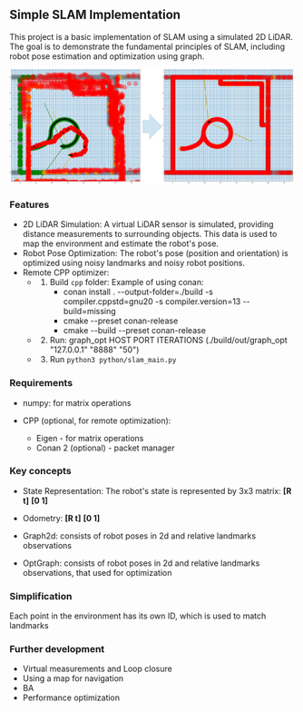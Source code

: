 ## Simple SLAM Implementation
This project is a basic implementation of SLAM using a simulated 2D LiDAR. The goal is to demonstrate the fundamental principles of SLAM, including robot pose estimation and optimization using graph.

![SLAM](/assets/SLAM.png)

### Features
- 2D LiDAR Simulation: A virtual LiDAR sensor is simulated, providing distance measurements to surrounding objects. This data is used to map the environment and estimate the robot's pose.
 - Robot Pose Optimization: The robot's pose (position and orientation) is optimized using noisy landmarks and noisy robot positions.
 - Remote CPP optimizer:
   - 1. Build `cpp` folder:
     Example of using conan:
        * conan install . --output-folder=./build -s compiler.cppstd=gnu20 -s compiler.version=13 --build=missing
        * cmake --preset conan-release
        * cmake --build --preset conan-release
   - 2. Run: graph_opt HOST PORT ITERATIONS (./build/out/graph_opt "127.0.0.1" "8888" "50")
   - 3. Run `python3 python/slam_main.py`

### Requirements
 - numpy: for matrix operations

 - CPP (optional, for remote optimization):
    * Eigen - for matrix operations
    * Conan 2 (optional) - packet manager

### Key concepts
 - State Representation: The robot's state is represented by 3x3 matrix:
**[R t]**
**[0 1]**

 - Odometry:
**[R t]**
**[0 1]**

 - Graph2d: consists of robot poses in 2d and relative landmarks observations
 - OptGraph: consists of robot poses in 2d and relative landmarks observations, that used for optimization

### Simplification
Each point in the environment has its own ID, which is used to match landmarks

### Further development
 - Virtual measurements and Loop closure
 - Using a map for navigation
 - BA
 - Performance optimization